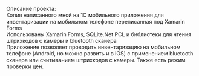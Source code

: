 Описание проекта:<br>
Копия написанного мной на 1С мобильного приложения для инвентаризации на мобильном телефоне переписанная под Xamarin Forms<br>
Использованы Xamarin Forms, SQLite.Net PCL и библиотеки для чтения штрихкодов с камеры и bluetooth сканера
<br>
Приложение позволяет проводить инвентаризацию на мобильном телефоне (Android, но можно развить и в iOS) 
c применением bluetooth сканера или считыванием штрихкодов с камеры.
Также есть режим проверки цен.
